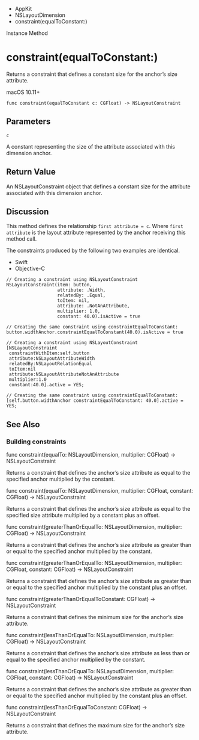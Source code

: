 

- AppKit
- NSLayoutDimension
-  constraint(equalToConstant:) 

Instance Method

# constraint(equalToConstant:)

Returns a constraint that defines a constant size for the anchor’s size attribute.

macOS 10.11+

``` source
func constraint(equalToConstant c: CGFloat) -> NSLayoutConstraint
```

## Parameters 

`c`  

A constant representing the size of the attribute associated with this dimension anchor.

## Return Value

An NSLayoutConstraint object that defines a constant size for the attribute associated with this dimension anchor.

## Discussion

This method defines the relationship `first attribute = c`. Where `first attribute` is the layout attribute represented by the anchor receiving this method call.

The constraints produced by the following two examples are identical.

- Swift
- Objective-C

```
// Creating a constraint using NSLayoutConstraint
NSLayoutConstraint(item: button,
                   attribute: .Width,
                   relatedBy: .Equal,
                   toItem: nil,
                   attribute: .NotAnAttribute,
                   multiplier: 1.0,
                   constant: 40.0).isActive = true

// Creating the same constraint using constraintEqualToConstant:
button.widthAnchor.constraintEqualToConstant(40.0).isActive = true
```

```
// Creating a constraint using NSLayoutConstraint
[NSLayoutConstraint
 constraintWithItem:self.button
 attribute:NSLayoutAttributeWidth
 relatedBy:NSLayoutRelationEqual
 toItem:nil
 attribute:NSLayoutAttributeNotAnAttribute
 multiplier:1.0
 constant:40.0].active = YES;

// Creating the same constraint using constraintEqualToConstant:
[self.button.widthAnchor constraintEqualToConstant: 40.0].active = YES;
```

## See Also

### Building constraints

func constraint(equalTo: NSLayoutDimension, multiplier: CGFloat) -> NSLayoutConstraint

Returns a constraint that defines the anchor’s size attribute as equal to the specified anchor multiplied by the constant.

func constraint(equalTo: NSLayoutDimension, multiplier: CGFloat, constant: CGFloat) -> NSLayoutConstraint

Returns a constraint that defines the anchor’s size attribute as equal to the specified size attribute multiplied by a constant plus an offset.

func constraint(greaterThanOrEqualTo: NSLayoutDimension, multiplier: CGFloat) -> NSLayoutConstraint

Returns a constraint that defines the anchor’s size attribute as greater than or equal to the specified anchor multiplied by the constant.

func constraint(greaterThanOrEqualTo: NSLayoutDimension, multiplier: CGFloat, constant: CGFloat) -> NSLayoutConstraint

Returns a constraint that defines the anchor’s size attribute as greater than or equal to the specified anchor multiplied by the constant plus an offset.

func constraint(greaterThanOrEqualToConstant: CGFloat) -> NSLayoutConstraint

Returns a constraint that defines the minimum size for the anchor’s size attribute.

func constraint(lessThanOrEqualTo: NSLayoutDimension, multiplier: CGFloat) -> NSLayoutConstraint

Returns a constraint that defines the anchor’s size attribute as less than or equal to the specified anchor multiplied by the constant.

func constraint(lessThanOrEqualTo: NSLayoutDimension, multiplier: CGFloat, constant: CGFloat) -> NSLayoutConstraint

Returns a constraint that defines the anchor’s size attribute as greater than or equal to the specified anchor multiplied by the constant plus an offset.

func constraint(lessThanOrEqualToConstant: CGFloat) -> NSLayoutConstraint

Returns a constraint that defines the maximum size for the anchor’s size attribute.


